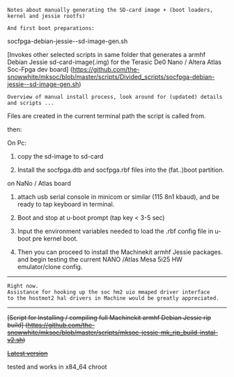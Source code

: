     Notes about manually generating the SD-card image + (boot loaders, kernel and jessie rootfs)

    And first boot preparations:



socfpga-debian-jessie--sd-image-gen.sh

[Invokes other selected scripts in same folder that generates a armhf Debian Jessie sd-card-image(.img)
for the Terasic De0 Nano / Altera Atlas Soc-Fpga dev board] (https://github.com/the-snowwhite/mksoc/blob/master/scripts/Divided_scripts/socfpga-debian-jessie--sd-image-gen.sh)

    Overview of manual install process, look around for (updated) details and scripts ...

Files are created in the current terminal path the script is called from.

then:

On Pc:

1. copy the sd-image to sd-card

2. Install the socfpga.dtb and socfpga.rbf files into the (fat..)boot partition.


on NaNo / Atlas board

1. attach usb serial console in minicom or similar (115 8n1 kbaud), and be ready to tap keyboard in terminal.

2. Boot and stop at u-boot prompt (tap key < 3-5 sec)

3. Input the environment variables needed to load the .rbf config file in u-boot pre kernel boot.

4. Then you can proceed to install the Machinekit armhf Jessie packages. and begin testing the current NANO /Atlas Mesa 5i25    HW emulator/clone config.

---

    Right now.
    Assistance for hooking up the soc hm2 uio mmaped driver interface
    to the hostmot2 hal drivers in Machine would be greatly appreciated.


----

~~[Script for Installing / compiling full Machinekit armhf Debian Jessie rip build] (https://github.com/the-snowwhite/mksoc/blob/master/scripts/mksoc-jessie-mk_rip_build-instal-v2.sh)~~

~~[Latest version](https://github.com/the-snowwhite/mksoc/blob/master/scripts/generic-jessie-mk_rip_fresh-build-instal-beta.sh)~~

tested and works in x84_64 chroot
